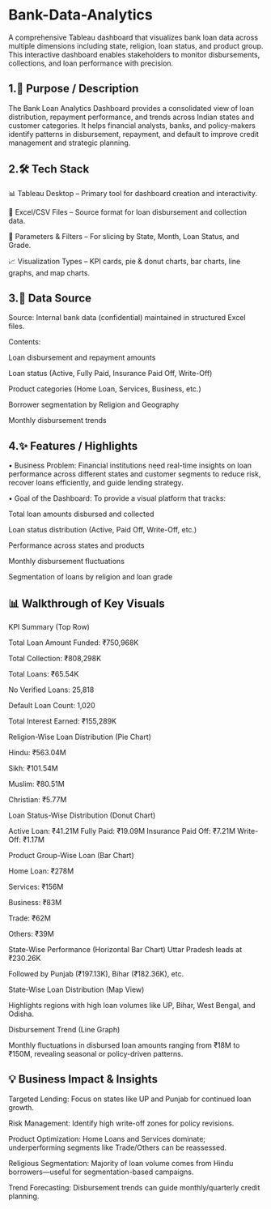# Bank-Data-Analytics
A comprehensive Tableau dashboard that visualizes bank loan data across multiple dimensions including state, religion, loan status, and product group. This interactive dashboard enables stakeholders to monitor disbursements, collections, and loan performance with precision.

## 1.📌 Purpose / Description
The Bank Loan Analytics Dashboard provides a consolidated view of loan distribution, repayment performance, and trends across Indian states and customer categories. It helps financial analysts, banks, and policy-makers identify patterns in disbursement, repayment, and default to improve credit management and strategic planning.

## 2.🛠️ Tech Stack
📊 Tableau Desktop – Primary tool for dashboard creation and interactivity.

📂 Excel/CSV Files – Source format for loan disbursement and collection data.

🧮 Parameters & Filters – For slicing by State, Month, Loan Status, and Grade.

📈 Visualization Types – KPI cards, pie & donut charts, bar charts, line graphs, and map charts.

## 3.📂 Data Source
Source: Internal bank data (confidential) maintained in structured Excel files.

Contents:

Loan disbursement and repayment amounts

Loan status (Active, Fully Paid, Insurance Paid Off, Write-Off)

Product categories (Home Loan, Services, Business, etc.)

Borrower segmentation by Religion and Geography

Monthly disbursement trends

## 4.✨ Features / Highlights
• Business Problem:
Financial institutions need real-time insights on loan performance across different states and customer segments to reduce risk, recover loans efficiently, and guide lending strategy.

• Goal of the Dashboard:
To provide a visual platform that tracks:

Total loan amounts disbursed and collected

Loan status distribution (Active, Paid Off, Write-Off, etc.)

Performance across states and products

Monthly disbursement fluctuations

Segmentation of loans by religion and loan grade

## 📊 Walkthrough of Key Visuals
KPI Summary (Top Row)

Total Loan Amount Funded: ₹750,968K

Total Collection: ₹808,298K

Total Loans: ₹65.54K

No Verified Loans: 25,818

Default Loan Count: 1,020

Total Interest Earned: ₹155,289K

Religion-Wise Loan Distribution (Pie Chart)

Hindu: ₹563.04M

Sikh: ₹101.54M

Muslim: ₹80.51M

Christian: ₹5.77M

Loan Status-Wise Distribution (Donut Chart)

Active Loan: ₹41.21M
Fully Paid: ₹19.09M
Insurance Paid Off: ₹7.21M
Write-Off: ₹1.17M

Product Group-Wise Loan (Bar Chart)

Home Loan: ₹278M

Services: ₹156M

Business: ₹83M

Trade: ₹62M

Others: ₹39M

State-Wise Performance (Horizontal Bar Chart)
Uttar Pradesh leads at ₹230.26K

Followed by Punjab (₹197.13K), Bihar (₹182.36K), etc.

State-Wise Loan Distribution (Map View)

Highlights regions with high loan volumes like UP, Bihar, West Bengal, and Odisha.

Disbursement Trend (Line Graph)

Monthly fluctuations in disbursed loan amounts ranging from ₹18M to ₹150M, revealing seasonal or policy-driven patterns.

## 💡 Business Impact & Insights
Targeted Lending: Focus on states like UP and Punjab for continued loan growth.

Risk Management: Identify high write-off zones for policy revisions.

Product Optimization: Home Loans and Services dominate; underperforming segments like Trade/Others can be reassessed.

Religious Segmentation: Majority of loan volume comes from Hindu borrowers—useful for segmentation-based campaigns.

Trend Forecasting: Disbursement trends can guide monthly/quarterly credit planning.

